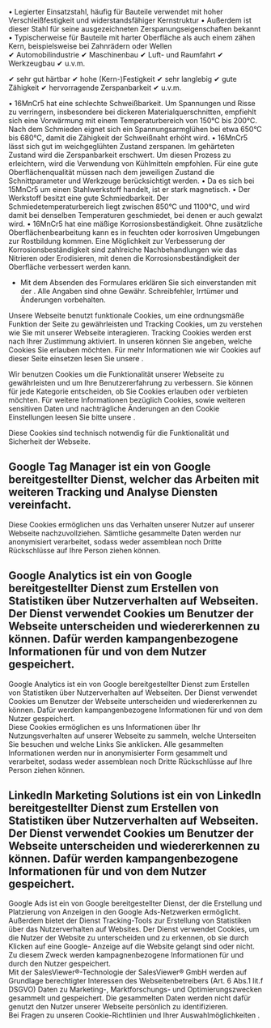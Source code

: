 • Legierter Einsatzstahl, häufig für Bauteile verwendet mit hoher
Verschleißfestigkeit und widerstandsfähiger Kernstruktur • Außerdem ist dieser
Stahl für seine ausgezeichneten Zerspanungseigenschaften bekannt •
Typischerweise für Bauteile mit harter Oberfläche als auch einem zähen Kern,
beispielsweise bei Zahnrädern oder Wellen  
✔ Automobilindustrie ✔ Maschinenbau ✔ Luft- und Raumfahrt ✔ Werkzeugbau ✔ u.v.m.

✔ sehr gut härtbar ✔ hohe (Kern-)Festigkeit ✔ sehr langlebig ✔ gute Zähigkeit ✔
hervorragende Zerspanbarkeit ✔ u.v.m.

• 16MnCr5 hat eine schlechte Schweißbarkeit. Um Spannungen und Risse zu
verringern, insbesondere bei dickeren Materialquerschnitten, empfiehlt sich eine
Vorwärmung mit einem Temperaturbereich von 150°C bis 200°C. Nach dem Schmieden
eignet sich ein Spannungsarmglühen bei etwa 650°C bis 680°C, damit die Zähigkeit
der Schweißnaht erhöht wird. • 16MnCr5 lässt sich gut im weichgeglühten Zustand
zerspanen. Im gehärteten Zustand wird die Zerspanbarkeit erschwert. Um diesen
Prozess zu erleichtern, wird die Verwendung von Kühlmitteln empfohlen. Für eine
gute Oberflächenqualität müssen nach dem jeweiligen Zustand die Schnittparameter
und Werkzeuge berücksichtigt werden. • Da es sich bei 15MnCr5 um einen
Stahlwerkstoff handelt, ist er stark magnetisch. • Der Werkstoff besitzt eine
gute Schmiedbarkeit. Der Schmiedetemperaturbereich liegt zwischen 850°C und
1100°C, und wird damit bei denselben Temperaturen geschmiedet, bei denen er auch
gewalzt wird. • 16MnCr5 hat eine mäßige Korrosionsbeständigkeit. Ohne
zusätzliche Oberflächenbearbeitung kann es in feuchten oder korrosiven
Umgebungen zur Rostbildung kommen. Eine Möglichkeit zur Verbesserung der
Korrosionsbeständigkeit sind zahlreiche Nachbehandlungen wie das Nitrieren oder
Erodisieren, mit denen die Korrosionsbeständigkeit der Oberfläche verbessert
werden kann.

* Mit dem Absenden des Formulares erklären Sie sich einverstanden mit der .
Alle Angaben sind ohne Gewähr. Schreibfehler, Irrtümer und Änderungen
vorbehalten.

Unsere Webseite benutzt funktionale Cookies, um eine ordnungsmäße Funktion der
Seite zu gewährleisten und Tracking Cookies, um zu verstehen wie Sie mit unserer
Webseite interagieren. Tracking Cookies werden erst nach Ihrer Zustimmung
aktiviert. In unseren können Sie angeben, welche Cookies Sie erlauben möchten.
Für mehr Informationen wie wir Cookies auf dieser Seite einsetzen lesen Sie
unsere .

Wir benutzen Cookies um die Funktionalität unserer Webseite zu gewährleisten und
um Ihre Benutzererfahrung zu verbessern. Sie können für jede Kategorie
entscheiden, ob Sie Cookies erlauben oder verbieten möchten. Für weitere
Informationen bezüglich Cookies, sowie weiteren sensitiven Daten und
nachträgliche Änderungen an den Cookie Einstellungen leesen Sie bitte unsere .

Diese Cookies sind technisch notwendig für die Funktionalität und Sicherheit der
Webseite.

Google Tag Manager ist ein von Google bereitgestellter Dienst, welcher das
Arbeiten mit weiteren Tracking und Analyse Diensten vereinfacht.  
---  
Diese Cookies ermöglichen uns das Verhalten unserer Nutzer auf unserer Webseite
nachzuvollziehen. Sämtliche gesammelte Daten werden nur anonymisiert
verarbeitet, sodass weder assemblean noch Dritte Rückschlüsse auf Ihre Person
ziehen können.

Google Analytics ist ein von Google bereitgestellter Dienst zum Erstellen von
Statistiken über Nutzerverhalten auf Webseiten. Der Dienst verwendet Cookies um
Benutzer der Webseite unterscheiden und wiedererkennen zu können. Dafür werden
kampangenbezogene Informationen für und von dem Nutzer gespeichert.  
---  
Google Analytics ist ein von Google bereitgestellter Dienst zum Erstellen von
Statistiken über Nutzerverhalten auf Webseiten. Der Dienst verwendet Cookies um
Benutzer der Webseite unterscheiden und wiedererkennen zu können. Dafür werden
kampangenbezogene Informationen für und von dem Nutzer gespeichert.  
Diese Cookies ermöglichen es uns Informationen über Ihr Nutzungsverhalten auf
unserer Webseite zu sammeln, welche Unterseiten Sie besuchen und welche Links
Sie anklicken. Alle gesammelten Informationen werden nur in anonymisierter Form
gesammelt und verarbeitet, sodass weder assemblean noch Dritte Rückschlüsse auf
Ihre Person ziehen können.

LinkedIn Marketing Solutions ist ein von LinkedIn bereitgestellter Dienst zum
Erstellen von Statistiken über Nutzerverhalten auf Webseiten. Der Dienst
verwendet Cookies um Benutzer der Webseite unterscheiden und wiedererkennen zu
können. Dafür werden kampangenbezogene Informationen für und von dem Nutzer
gespeichert.  
---  
Google Ads ist ein von Google bereitgestellter Dienst, der die Erstellung und
Platzierung von Anzeigen in den Google Ads-Netzwerken ermöglicht. Außerdem
bietet der Dienst Tracking-Tools zur Erstellung von Statistiken über das
Nutzerverhalten auf Websites. Der Dienst verwendet Cookies, um die Nutzer der
Website zu unterscheiden und zu erkennen, ob sie durch Klicken auf eine Google-
Anzeige auf die Website gelangt sind oder nicht. Zu diesem Zweck werden
kampagnenbezogene Informationen für und durch den Nutzer gespeichert.  
Mit der SalesViewer®-Technologie der SalesViewer® GmbH werden auf Grundlage
berechtigter Interessen des Webseitenbetreibers (Art. 6 Abs.1 lit.f DSGVO) Daten
zu Marketing-, Marktforschungs- und Optimierungszwecken gesammelt und
gespeichert. Die gesammelten Daten werden nicht dafür genutzt den Nutzer unserer
Webseite persönlich zu identifizieren.  
Bei Fragen zu unseren Cookie-Richtlinien und Ihrer Auswahlmöglichkeiten .


